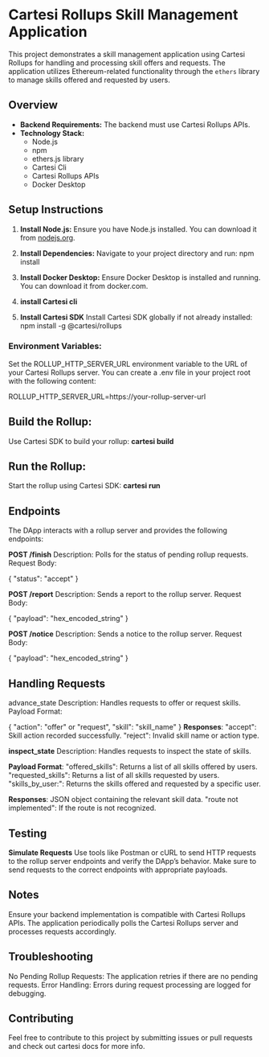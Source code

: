 # Cartesi Rollups Skill Management Application

This project demonstrates a skill management application using Cartesi Rollups for handling and processing skill offers and requests. The application utilizes Ethereum-related functionality through the `ethers` library to manage skills offered and requested by users.

## Overview

- **Backend Requirements:** The backend must use Cartesi Rollups APIs.
- **Technology Stack:**
  - Node.js
  - npm
  - ethers.js library
  - Cartesi Cli
  - Cartesi Rollups APIs
  - Docker Desktop

## Setup Instructions

1. **Install Node.js:**
   Ensure you have Node.js installed. You can download it from [nodejs.org](https://nodejs.org/).

2. **Install Dependencies:**
   Navigate to your project directory and run:
   npm install

3. **Install Docker Desktop:**
    Ensure Docker Desktop is installed and running. You can download it from docker.com.

4. **install Cartesi cli**

5. **Install Cartesi SDK**
    Install Cartesi SDK globally if not already installed:
    npm install -g @cartesi/rollups

 ### Environment Variables:
Set the ROLLUP_HTTP_SERVER_URL environment variable to the URL of your Cartesi Rollups server. 
You can create a .env file in your project root with the following content:

ROLLUP_HTTP_SERVER_URL=https://your-rollup-server-url

## Build the Rollup:
Use Cartesi SDK to build your rollup:
**cartesi build**

## Run the Rollup:
Start the rollup using Cartesi SDK:
**cartesi run** 

## Endpoints
The DApp interacts with a rollup server and provides the following endpoints:

**POST /finish**
Description: Polls for the status of pending rollup requests.
Request Body:

{
  "status": "accept"
}

**POST /report**
Description: Sends a report to the rollup server.
Request Body:


{
  "payload": "hex_encoded_string"
}

**POST /notice**
Description: Sends a notice to the rollup server.
Request Body:

{
  "payload": "hex_encoded_string"
}

## Handling Requests
advance_state
Description: Handles requests to offer or request skills.
Payload Format:

{
  "action": "offer" or "request",
  "skill": "skill_name"
}
**Responses**:
"accept": Skill action recorded successfully.
"reject": Invalid skill name or action type.

**inspect_state**
Description: Handles requests to inspect the state of skills.

**Payload Format**:
"offered_skills": Returns a list of all skills offered by users.
"requested_skills": Returns a list of all skills requested by users.
"skills_by_user:<user>": Returns the skills offered and requested by a specific user.

**Responses**:
JSON object containing the relevant skill data.
"route not implemented": If the route is not recognized.
## Testing
**Simulate Requests**
Use tools like Postman or cURL to send HTTP requests to the rollup server endpoints and verify the DApp’s behavior. Make sure to send requests to the correct endpoints with appropriate payloads.

## Notes
Ensure your backend implementation is compatible with Cartesi Rollups APIs.
The application periodically polls the Cartesi Rollups server and processes requests accordingly.

## Troubleshooting
No Pending Rollup Requests: The application retries if there are no pending requests.
Error Handling: Errors during request processing are logged for debugging.
## Contributing
Feel free to contribute to this project by submitting issues or pull requests and check out cartesi docs for more info.
